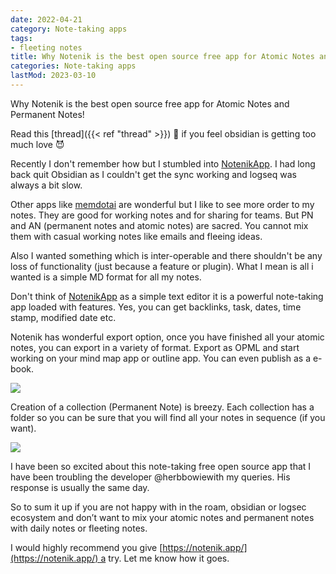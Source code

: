 ```yaml
---
date: 2022-04-21
category: Note-taking apps
tags:
- fleeting notes
title: Why Notenik is the best open source free app for Atomic Notes and Permanent Notes
categories: Note-taking apps
lastMod: 2023-03-10
---
```

Why Notenik is the best open source free app for Atomic Notes and Permanent Notes!

Read this [thread]({{< ref "thread" >}}) 🧵 if you feel obsidian is getting too much love 😈

Recently I don't remember how but I stumbled into [NotenikApp](https://twitter.com/NotenikApp). I had long back quit Obsidian as I couldn't get the sync working and logseq was always a bit slow.

Other apps like [memdotai](https://twitter.com/memdotai) are wonderful but I like to see more order to my notes. They are good for working notes and for sharing for teams. But PN and AN (permanent notes and atomic notes) are sacred. You cannot mix them with casual working notes like emails and fleeing ideas.

Also I wanted something which is inter-operable and there shouldn't be any loss of functionality (just because a feature or plugin). What I mean is all i wanted is a simple MD format for all my notes.

Don't think of [NotenikApp](https://twitter.com/NotenikApp) as a simple text editor it is a powerful note-taking app loaded with features. Yes, you can get backlinks, task, dates, time stamp, modified date etc.

Notenik has wonderful export option, once you have finished all your atomic notes, you can export in a variety of format. Export as OPML and start working on your mind map app or outline app. You can even publish as a e-book.

![](https://miro.medium.com/proxy/0*chqqkbu0s7j4wv0q)

Creation of a collection (Permanent Note) is breezy. Each collection has a folder so you can be sure that you will find all your notes in sequence (if you want).

![](https://miro.medium.com/proxy/0*d5xxex1wwpzdjrul)

I have been so excited about this note-taking free open source app that I have been troubling the developer @herbbowiewith my queries. His response is usually the same day.

So to sum it up if you are not happy with in the roam, obsidian or logsec ecosystem and don’t want to mix your atomic notes and permanent notes with daily notes or fleeting notes.

I would highly recommend you give [https://notenik.app/](https://notenik.app/) a try. Let me know how it goes.
